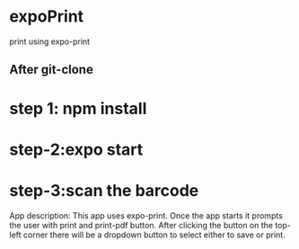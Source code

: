 # expoPrint
print using expo-print

## After git-clone

# step 1: npm install

# step-2:expo start

# step-3:scan the barcode

App description: This app uses expo-print. Once the app starts it prompts the user with print and print-pdf button. After clicking the button on the top-left corner there will be a dropdown button to select either to save or print. 
